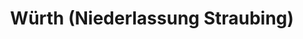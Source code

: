 ---
title: "Würth (Niederlassung Straubing)"
url: /straubing/wuerth-niederlassung-straubing/
shop: Baumarkt
---
